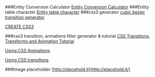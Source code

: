 
###Entity Conversion Calculator
[Entity Conversion Calculator](https://www.evotech.net/articles/testjsentities.html)
###Entity table character
[Entity table character](http://dev.w3.org/html5/html-author/charref)
###css3 generator
[cubic bezier transition generator](http://cubic-bezier.com/#.17,.67,.83,.67)

[CREATE CSS3](http://www.createcss3.com/)

###css3 transition, anmations filter generator & tutorial
[CSS Transitions, Transforms and Animation Tutorial](http://css3.bradshawenterprises.com/)

[Using CSS Animations](https://developer.mozilla.org/en-US/docs/Web/Guide/CSS/Using_CSS_animations)

[Using CSS transitions](https://developer.mozilla.org/en-US/docs/Web/Guide/CSS/Using_CSS_transitions)

###Image placeholder 
[http://placehold.it](http://placehold.it/)
